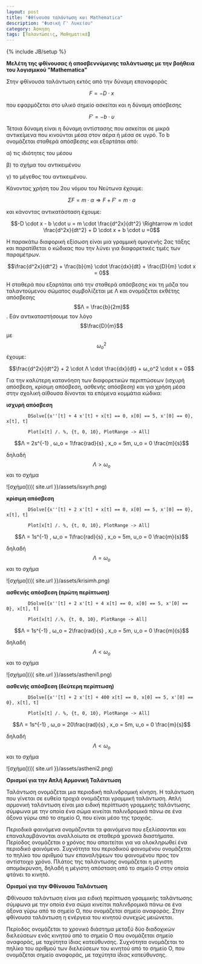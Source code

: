 ```yaml
---
layout: post
title: "Φθίνουσα ταλάντωση και Mathematica"
description: "Φυσική Γ' Λυκείου"
category: Άσκηση
tags: [Ταλαντώσεις, Μαθηματικά]
---
```

{% include JB/setup %}


**Μελέτη της φθίνουσας ή αποσβεννύμενης ταλάντωσης με την βοήθεια του λογισμικού "Mathematica"**

Στην φθίνουσα ταλάντωση εκτός από την δύναμη επαναφοράς 

$$F = -D \cdot x$$ 

που εφαρμόζεται στο υλικό σημείο ασκείται και η δύναμη απόσβεσης

$$F' = - b \cdot υ$$

Τέτοια δύναμη είναι η δύναμη αντίστασης που ασκείται σε μικρά αντικείμενα που κινούνται μέσα στον αέρα ή μέσα σε υγρό. Το b ονομάζεται σταθερά απόσβεσης και εξαρτάται από:

α) τις ιδιότητες του μέσου

β) το σχήμα του αντικειμένου

γ) το μέγεθος του αντικειμένου.

Κάνοντας χρήση του 2ου νόμου του Νεύτωνα έχουμε:

$$ΣF = m \cdot α \Rightarrow F + F' = m \cdot a $$

και κάνοντας αντικατάσταση έχουμε:

$$-D \cdot x - b \cdot υ = m \cdot \frac{d^2x}{dt^2} \Rightarrow m \cdot \frac{d^2x}{dt^2} + D \cdot x + b \cdot υ =0$$

H παρακάτω διαφορική εξίσωση είναι μια γραμμική ομογενής 2ας τάξης και παρατίθεται ο κώδικας που την λύνει για διαφορετικές τιμές των παραμέτρων.

$$\frac{d^2x}{dt^2} + \frac{b}{m} \cdot \frac{dx}{dt} + \frac{D}{m} \cdot x = 0$$

H σταθερά που εξαρτάται από την σταθερά απόσβεσης και τη μάζα του ταλαντούμενου σώματος συμβολίζεται με Λ και ονομάζεται εκθέτης απόσβεσης $$Λ = \frac{b}{2m}$$. Εάν αντικαταστήσουμε τον λόγο $$\frac{D}{m}$$ με $$ω_ο^2$$ έχουμε:

$$\frac{d^2x}{dt^2} + 2 \cdot Λ \cdot \frac{dx}{dt} + ω_ο^2 \cdot x = 0$$

Για την καλύτερη κατανόηση των διαφορετικών περιπτώσεων (ισχυρή απόσβεση, κρίσιμη απόσβεση, ασθενής απόσβεση) και για χρήση μέσα στην σχολική αίθουσα δίνονται τα επόμενα κομμάτια κώδικα:



**ισχυρή απόσβεση**

			DSolve[{x''[t] + 4 x'[t] + x[t] == 0, x[0] == 5, x'[0] == 0}, x[t], t]

			Plot[x[t] /. %, {t, 0, 10}, PlotRange -> All]

$$Λ = 2s^{-1} , ω_ο = 1\frac{rad}{s} , x_o = 5m, υ_ο = 0 \frac{m}{s}$$ 

δηλαδή $$Λ>ω_ο$$ και το σχήμα

![σχήμα]({{ site.url }}/assets/isxyrh.png) 



**κρίσιμη απόσβεση**

			DSolve[{x''[t] + 2 x'[t] + x[t] == 0, x[0] == 5, x'[0] == 0}, x[t], t]

			Plot[x[t] /. %, {t, 0, 10}, PlotRange -> All]

$$Λ = 1s^{-1} , ω_ο = 1\frac{rad}{s} , x_o = 5m, υ_ο = 0 \frac{m}{s}$$ 

δηλαδή $$Λ=ω_ο$$ και το σχήμα

![σχήμα]({{ site.url }}/assets/krisimh.png) 



**ασθενής απόσβεση (πρώτη περίπτωση)**

			DSolve[{x''[t] + 2 x'[t] + 4 x[t] == 0, x[0] == 5, x'[0] == 0}, x[t], t]

			Plot[x[t] /.%, {t, 0, 10}, PlotRange -> All]

$$Λ = 1s^{-1} , ω_ο = 2\frac{rad}{s} , x_o = 5m, υ_ο = 0 \frac{m}{s}$$ 

δηλαδή $$Λ<ω_ο$$ και το σχήμα

![σχήμα]({{ site.url }}/assets/astheni1.png) 



**ασθενής απόσβεση (δεύτερη περίπτωση)**

			DSolve[{x''[t] + 2 x'[t] + 400 x[t] == 0, x[0] == 5, x'[0] == 0}, x[t], t]

			Plot[x[t] /. %, {t, 0, 10}, PlotRange -> All]

$$Λ = 1s^{-1} , ω_ο = 20\frac{rad}{s} , x_o = 5m, υ_ο = 0 \frac{m}{s}$$ 

δηλαδή $$Λ<ω_ο$$ και το σχήμα

![σχήμα]({{ site.url }}/assets/astheni2.png) 

**Ορισμοί για την Απλή Αρμονική Ταλάντωση**

Ταλάντωση ονομάζεται μια περιοδική παλινδρομική κίνηση. Η ταλάντωση που γίνεται σε ευθεία τροχιά ονομάζεται γραμμική ταλάντωση. Απλή αρμονική ταλάντωση είναι μια ειδική περίπτωση γραμμικής ταλάντωσης σύμφωνα με την οποία ένα σώμα κινείται παλινδρομικά πάνω σε ένα άξονα γύρω από το σημείο Ο, που είναι μέσο της τροχιάς.

Περιοδικά φαινόμενα ονομάζονται τα φαινόμενα που εξελίσσονται και επαναλαμβάνονται αναλλοίωτα σε σταθερά χρονικά διαστήματα. Περίοδος ονομάζεται ο χρόνος που απαιτείται για να ολοκληρωθεί ένα περιοδικό φαινόμενο. Συχνότητα του περιοδικού φαινομένου ονομάζεται το πηλίκο του αριθμού των επαναλήψεων του φαινομένου προς τον αντίστοιχο χρόνο. Πλάτος της ταλάντωσης ονομάζεται η μέγιστη απομάκρυνση, δηλαδή η μέγιστη απόσταση από το σημείο Ο στην οποία φτάνει το κινητό.

**Ορισμοί για την Φθίνουσα Ταλάντωση**

Φθίνουσα ταλάντωση είναι μια ειδική περίπτωση γραμμικής ταλάντωσης σύμφωνα με την οποία ένα σώμα κινείται παλινδρομικά πάνω σε ένα άξονα γύρω από το σημείο Ο, που ονομάζεται σημείο αναφοράς. Στην φθίνουσα ταλάντωση η ενέργεια του κινητού συνεχώς μειώνεται. 

Περίοδος ονομάζεται το χρονικό διάστημα μεταξύ δύο διαδοχικών διελεύσεων ενός κινητού από το σημείο Ο που ονομάζεται σημείο αναφοράς, με ταχύτητα ίδιας κατεύθυνσης.  Συχνότητα ονομάζεται το πηλίκο του αριθμού των διελεύσεων του κινητού από το σημείο Ο, που ονομάζεται σημείο αναφοράς, με ταχύτητα ίδιας κατεύθυνσης. 
